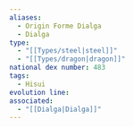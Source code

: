 ```yaml
---
aliases:
  - Origin Forme Dialga
  - Dialga
type:
  - "[[Types/steel|steel]]"
  - "[[Types/dragon|dragon]]"
national dex number: 483
tags:
  - Hisui
evolution line: 
associated:
  - "[[Dialga|Dialga]]"
---
```

